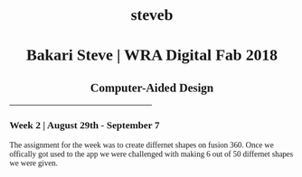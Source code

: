 # steveb
<style>
h1 {font-family:verdana; font-size:200%;text-align:center;}
h2 {font-family:verdana; font-size:150%;text-align:center;}
h3 {font-family:verdana; font-size:125%;}
p {font-family:verdana;font-size:100%;}
li {font-family:verdana;font-size:100%}
a {font-family:verdana;font-size:}100%;}
</style>

<body>
<h1> Bakari Steve | WRA Digital Fab 2018</h1>
<h2>Computer-Aided Design</h1>
<p>
<hr style="width:50%">
</p>
<H3> Week 2 | August 29th - September 7</h3>
<p> 
The assignment for the week was to create differnet shapes on fusion 360. Once we offically got used to the app we were challenged with making 6 out of 50 differnet shapes we were given.
